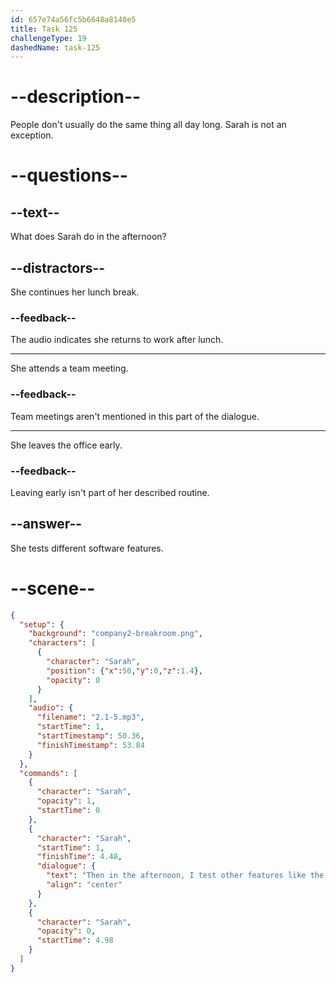```yaml
---
id: 657e74a56fc5b6648a8140e5
title: Task 125
challengeType: 19
dashedName: task-125
---
```


<!-- Sarah: Then, in the afternoon, I test other features, like the payment system. -->

# --description--

People don't usually do the same thing all day long. Sarah is not an exception.

# --questions--

## --text--

What does Sarah do in the afternoon?

## --distractors--

She continues her lunch break.

### --feedback--

The audio indicates she returns to work after lunch.

---

She attends a team meeting.

### --feedback--

Team meetings aren't mentioned in this part of the dialogue.

---

She leaves the office early.

### --feedback--

Leaving early isn't part of her described routine.

## --answer--

She tests different software features.

# --scene--

```json
{
  "setup": {
    "background": "company2-breakroom.png",
    "characters": [
      {
        "character": "Sarah",
        "position": {"x":50,"y":0,"z":1.4},
        "opacity": 0
      }
    ],
    "audio": {
      "filename": "2.1-5.mp3",
      "startTime": 1,
      "startTimestamp": 50.36,
      "finishTimestamp": 53.84
    }
  },
  "commands": [
    {
      "character": "Sarah",
      "opacity": 1,
      "startTime": 0
    },
    {
      "character": "Sarah",
      "startTime": 1,
      "finishTime": 4.48,
      "dialogue": {
        "text": "Then in the afternoon, I test other features like the payment system.",
        "align": "center"
      }
    },
    {
      "character": "Sarah",
      "opacity": 0,
      "startTime": 4.98
    }
  ]
}
```

